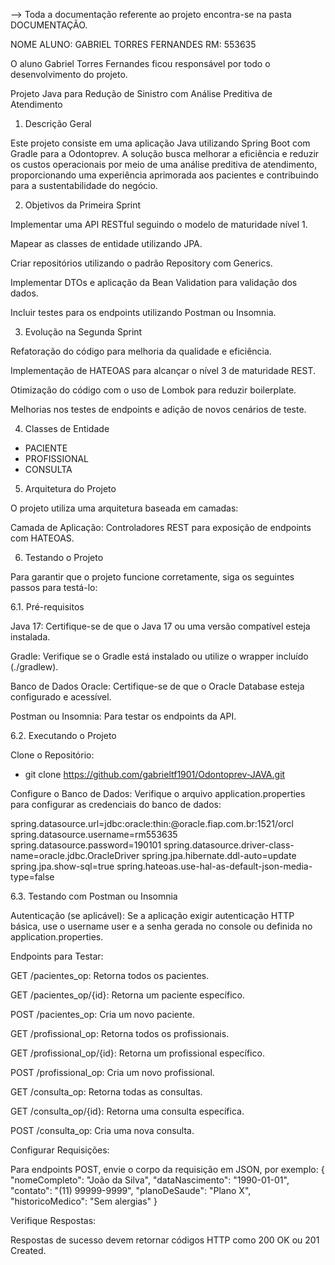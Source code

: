 --> Toda a documentação referente ao projeto encontra-se na pasta DOCUMENTAÇÃO.

NOME ALUNO: GABRIEL TORRES FERNANDES
RM: 553635

O aluno Gabriel Torres Fernandes ficou responsável por todo o desenvolvimento do projeto.




Projeto Java para Redução de Sinistro com Análise Preditiva de Atendimento

1. Descrição Geral

Este projeto consiste em uma aplicação Java utilizando Spring Boot com Gradle para a Odontoprev. A solução busca melhorar a eficiência e reduzir os custos operacionais por meio de uma análise preditiva de atendimento, proporcionando uma experiência aprimorada aos pacientes e contribuindo para a sustentabilidade do negócio.

2. Objetivos da Primeira Sprint

Implementar uma API RESTful seguindo o modelo de maturidade nível 1.

Mapear as classes de entidade utilizando JPA.

Criar repositórios utilizando o padrão Repository com Generics.

Implementar DTOs e aplicação da Bean Validation para validação dos dados.

Incluir testes para os endpoints utilizando Postman ou Insomnia.

3. Evolução na Segunda Sprint

Refatoração do código para melhoria da qualidade e eficiência.

Implementação de HATEOAS para alcançar o nível 3 de maturidade REST.

Otimização do código com o uso de Lombok para reduzir boilerplate.

Melhorias nos testes de endpoints e adição de novos cenários de teste.

4. Classes de Entidade
- PACIENTE
- PROFISSIONAL
- CONSULTA

5. Arquitetura do Projeto

O projeto utiliza uma arquitetura baseada em camadas:

Camada de Aplicação: Controladores REST para exposição de endpoints com HATEOAS.

6. Testando o Projeto

Para garantir que o projeto funcione corretamente, siga os seguintes passos para testá-lo:

6.1. Pré-requisitos

Java 17: Certifique-se de que o Java 17 ou uma versão compatível esteja instalada.

Gradle: Verifique se o Gradle está instalado ou utilize o wrapper incluído (./gradlew).

Banco de Dados Oracle: Certifique-se de que o Oracle Database esteja configurado e acessível.

Postman ou Insomnia: Para testar os endpoints da API.

6.2. Executando o Projeto

Clone o Repositório:
- git clone https://github.com/gabrieltf1901/Odontoprev-JAVA.git

Configure o Banco de Dados:
Verifique o arquivo application.properties para configurar as credenciais do banco de dados:

spring.datasource.url=jdbc:oracle:thin:@oracle.fiap.com.br:1521/orcl
spring.datasource.username=rm553635
spring.datasource.password=190101
spring.datasource.driver-class-name=oracle.jdbc.OracleDriver
spring.jpa.hibernate.ddl-auto=update
spring.jpa.show-sql=true
spring.hateoas.use-hal-as-default-json-media-type=false   


6.3. Testando com Postman ou Insomnia

Autenticação (se aplicável):
Se a aplicação exigir autenticação HTTP básica, use o username user e a senha gerada no console ou definida no application.properties.

Endpoints para Testar:

GET /pacientes_op: Retorna todos os pacientes.

GET /pacientes_op/{id}: Retorna um paciente específico.

POST /pacientes_op: Cria um novo paciente.

GET /profissional_op: Retorna todos os profissionais.

GET /profissional_op/{id}: Retorna um profissional específico.

POST /profissional_op: Cria um novo profissional.

GET /consulta_op: Retorna todas as consultas.

GET /consulta_op/{id}: Retorna uma consulta específica.

POST /consulta_op: Cria uma nova consulta.

Configurar Requisições:

Para endpoints POST, envie o corpo da requisição em JSON, por exemplo:
{
  "nomeCompleto": "João da Silva",
  "dataNascimento": "1990-01-01",
  "contato": "(11) 99999-9999",
  "planoDeSaude": "Plano X",
  "historicoMedico": "Sem alergias"
}

Verifique Respostas:

Respostas de sucesso devem retornar códigos HTTP como 200 OK ou 201 Created.


